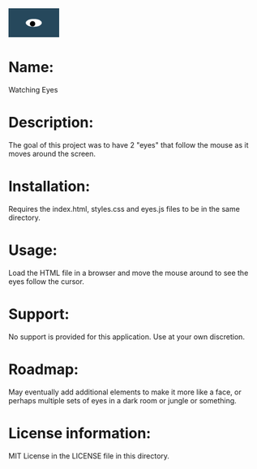 <img src= "oneeye.png" width='100' />

# Name:

Watching Eyes

# Description:

The goal of this project was to have 2 "eyes" that follow the mouse as it moves around the screen.

# Installation:

Requires the index.html, styles.css and eyes.js files to be in the same directory.

# Usage:

Load the HTML file in a browser and move the mouse around to see the eyes follow the cursor.

# Support:

No support is provided for this application.  Use at your own discretion.

# Roadmap:

May eventually add additional elements to make it more like a face, or perhaps multiple sets of eyes in a dark room or jungle or something.

# License information:

MIT License in the LICENSE file in this directory.